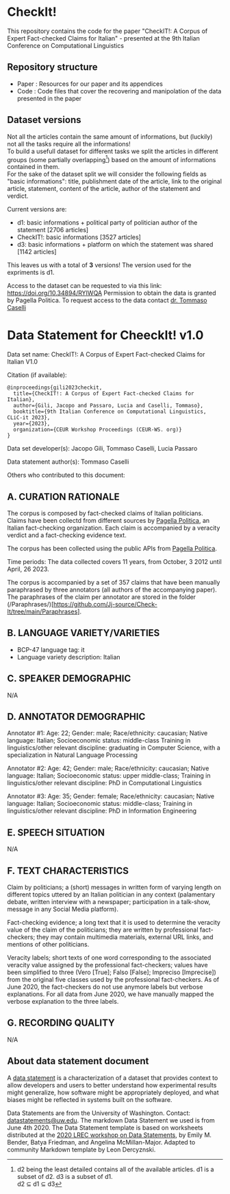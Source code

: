 # CheckIt!

This repository contains the code for the paper "CheckIT!: A Corpus of Expert Fact-checked Claims for Italian" - presented at the 9th Italian Conference on Computational Linguistics

## Repository structure
- Paper : Resources for our paper and its appendices
- Code :   Code files that cover the recovering and manipolation of the data presented in the paper

## Dataset versions
Not all the articles contain the same amount of informations, but (luckily) not all the tasks require all the informations!<br>To build a usefull dataset for different tasks we split the articles in different groups (some partially overlapping[^1]) based on the amount of informations contained in them.<br>For the sake of the dataset split we will consider the following fields as "basic informations": title, publishment date of the article, link to the original article, statement, content of the article, author of the statement and verdict.

Current versions are:
- d1: basic informations + political party of politician author of the statement [2706 articles]
- CheckIT!: basic informations [3527 articles]
- d3: basic informations + platform on which the statement was shared [1142 articles]

This leaves us with a total of **3** versions! The version used for the expriments is d1.<br>

Access to the dataset can be requested to via this link: https://doi.org/10.34894/RYIWQA
Permission to obtain the data is granted by Pagella Politica. To request access to the data contact [dr. Tommaso Caselli](https://www.rug.nl/staff/t.caselli/)

# Data Statement for CheeckIt! v1.0

Data set name: CheckIT!: A Corpus of Expert Fact-checked Claims for Italian V1.0

Citation (if available):

```
@inproceedings{gili2023checkit,
  title={CheckIT!: A Corpus of Expert Fact-checked Claims for Italian},
  author={Gili, Jacopo and Passaro, Lucia and Caselli, Tommaso},
  booktitle={9th Italian Conference on Computational Linguistics, CLiC-it 2023},
  year={2023},
  organization={CEUR Workshop Proceedings (CEUR-WS. org)}
}
```

Data set developer(s): Jacopo Gili, Tommaso Caselli, Lucia Passaro

Data statement author(s): Tommaso Caselli

Others who contributed to this document: 


## A. CURATION RATIONALE 

The corpus is composed by fact-checked claims of Italian politicians. Claims have been collectd from different sources by [Pagella Politica](https://pagellapolitica.it), an Italian fact-checking organization. Each claim is accompanied by a veracity verdict and a fact-checking evidence text. 

The corpus has been collected using the public APIs from [Pagella Politica](https://pagellapolitica.it). 

Time periods: The data collected covers 11 years, from October, 3 2012 until April, 26 2023.

The corpus is accompanied by a set of 357 claims that have been manually paraphrased by three annotators (all authors of the accompanying paper). The paraphrases of the claim per annotator are stored in the folder (/Paraphrases/)[https://github.com/Jj-source/Check-It/tree/main/Paraphrases].

## B. LANGUAGE VARIETY/VARIETIES

* BCP-47 language tag: it
* Language variety description: Italian

## C. SPEAKER DEMOGRAPHIC

N/A
 
## D. ANNOTATOR DEMOGRAPHIC

Annotator #1: Age: 22; Gender: male; Race/ethnicity: caucasian; Native language: Italian; Socioeconomic status: middle-class Training in linguistics/other relevant discipline: graduating in Computer Science, with a specialization in Natural Language Processing 

Annotator #2: Age: 42; Gender: male; Race/ethnicity: caucasian; Native language: Italian; Socioeconomic status: upper middle-class; Training in linguistics/other relevant discipline: PhD in Computational Linguistics

 Annotator #3: Age: 35; Gender: female; Race/ethnicity: caucasian; Native language: Italian; Socioeconomic status: middle-class; Training in linguistics/other relevant discipline: PhD in Information Engineering


## E. SPEECH SITUATION

N/A

## F. TEXT CHARACTERISTICS

Claim by politicians; a (short) messages in written form of varying length on different topics uttered by an Italian politician in any context (palamentary debate, written interview with a newspaper; participation in a talk-show, message in any Social Media platform).

Fact-checking evidence; a long text that it is used to determine the veracity value of the claim of the politicians; they are written by professional fact-checkers; they may contain multimedia materials, external URL links, and mentions of other politicians. 

Veracity labels; short texts of one word corresponding to the associated veracity value assigned by the professional fact-checkers; values have been simplified to three (Vero [True]; Falso [False]; Impreciso [Imprecise]) from the original five classes used by the professional fact-checkers. As of June 2020, the fact-checkers do not use anymore labels but verbose explanations. For all data from June 2020, we have manually mapped the verbose explanation to the three labels.

## G. RECORDING QUALITY

N/A

## About data statement document

A [data statement](https://www.aclweb.org/anthology/Q18-1041/) is a characterization of a dataset that provides context to allow developers and users to better understand how experimental results might generalize, how software might be appropriately deployed, and what biases might be reflected in systems built on the software.

Data Statements are from the University of Washington. Contact: [datastatements@uw.edu](mailto:datastatements@uw.edu). The markdown Data Statement we used is from June 4th 2020. The Data Statement template is based on worksheets distributed at the [2020 LREC workshop on Data Statements](https://sites.google.com/uw.edu/data-statements-for-nlp/), by Emily M. Bender, Batya Friedman, and Angelina McMillan-Major. Adapted to community Markdown template by Leon Dercyznski.

[^1]: d2 being the least detailed contains all of the available articles. d1 is a subset of d2. d3 is a subset of d1.<br>d2 ⊆ d1 ⊆ d3
